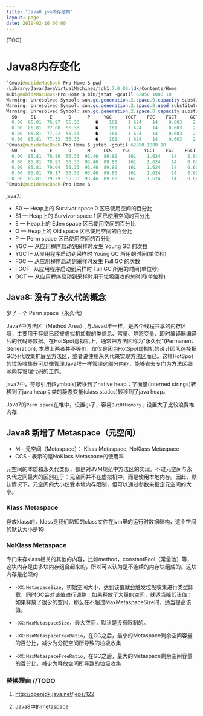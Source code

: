 ```yaml
---
title: "Java8 jvm内存结构"
layout: page
date: 2019-02-16 00:00
---
```


[TOC]

# Java8内存变化

```java
^Cmubi@mubideMacBook-Pro Home $ pwd
/Library/Java/JavaVirtualMachines/jdk1.7.0_80.jdk/Contents/Home
mubi@mubideMacBook-Pro Home $ bin/jstat -gcutil 62850 1000 10
Warning: Unresolved Symbol: sun.gc.generation.2.space.0.capacity substituted NaN
Warning: Unresolved Symbol: sun.gc.generation.2.space.0.used substituted NaN
Warning: Unresolved Symbol: sun.gc.generation.2.space.0.capacity substituted NaN
  S0     S1     E      O      P     YGC     YGCT    FGC    FGCT     GCT
  0.00  85.81  76.97  56.33      �    161    1.624    14    0.603    2.227
  0.00  85.81  77.08  56.33      �    161    1.624    14    0.603    2.227
  0.00  85.81  77.22  56.33      �    161    1.624    14    0.603    2.227
  0.00  85.81  77.33  56.33      �    161    1.624    14    0.603    2.227
^Cmubi@mubideMacBook-Pro Home $ jstat -gcutil 62850 1000 10
  S0     S1     E      O      M     CCS    YGC     YGCT    FGC    FGCT     GCT
  0.00  85.81  78.86  56.33  93.46  89.80    161    1.624    14    0.603    2.227
  0.00  85.81  78.93  56.33  93.46  89.80    161    1.624    14    0.603    2.227
  0.00  85.81  79.04  56.33  93.46  89.80    161    1.624    14    0.603    2.227
  0.00  85.81  79.17  56.33  93.46  89.80    161    1.624    14    0.603    2.227
  0.00  85.81  79.29  56.33  93.46  89.80    161    1.624    14    0.603    2.227
^Cmubi@mubideMacBook-Pro Home $
```

java7:

* S0  — Heap上的 Survivor space 0 区已使用空间的百分比
* S1  — Heap上的 Survivor space 1 区已使用空间的百分比
* E   — Heap上的 Eden space 区已使用空间的百分比
* O   — Heap上的 Old space 区已使用空间的百分比
* P   — Perm space 区已使用空间的百分比
* YGC — 从应用程序启动到采样时发生 Young GC 的次数
* YGCT– 从应用程序启动到采样时 Young GC 所用的时间(单位秒)
* FGC — 从应用程序启动到采样时发生 Full GC 的次数
* FGCT– 从应用程序启动到采样时 Full GC 所用的时间(单位秒)
* GCT — 从应用程序启动到采样时用于垃圾回收的总时间(单位秒)

## Java8: 没有了永久代的概念

少了一个 Perm space（永久代）

Java7中方法区（Method Area）,与Javad堆一样，是各个线程共享的内存区域，主要用于存储已经被虚拟机加载的类信息、常量、静态变量、即时编译器编译后的代码等数据。在HotSpot虚拟机上，通常把方法区称为"永久代"(Permanent Generation), 本质上两者并不等价，仅仅是因为HotSpot虚拟机的设计团队选择把GC分代收集扩展至方法区，或者说使用永久代来实现方法区而已。这样HotSpot的垃圾收集器可以像管理Java堆一样管理这部分内存，能够省去专门为方法区编写内存管理代码的工作。

java7中，符号引用(Symbols)转移到了native heap；字面量(interned strings)转移到了java heap；类的静态变量(class statics)转移到了java heap。

Java7的`Perm space`在堆中，设置小了，容易`OutOfMemory`；设置大了比较浪费堆内存

## Java8 新增了 Metaspace（元空间）

* M   - 元空间（Metaspace）： Klass Metaspace, NoKlass Metaspace
* CCS - 表示的是NoKlass Metaspace的使用率

元空间的本质和永久代类似，都是对JVM规范中方法区的实现。不过元空间与永久代之间最大的区别在于：元空间并不在虚拟机中，而是使用本地内存。因此，默认情况下，元空间的大小仅受本地内存限制，但可以通过参数来指定元空间的大小。

### Klass Metaspace

存放klass的，klass是我们熟知的class文件在jvm里的运行时数据结构，这个空间的默认大小是1G

### NoKlass Metaspace

专门来存klass相关的其他的内容，比如method，constantPool（常量池）等，这块内存是由多块内存组合起来的，所以可以认为是不连续的内存块组成的。这块内存是必须的

* `-XX:MetaspaceSize`，初始空间大小，达到该值就会触发垃圾收集进行类型卸载，同时GC会对该值进行调整：如果释放了大量的空间，就适当降低该值；如果释放了很少的空间，那么在不超过MaxMetaspaceSize时，适当提高该值。

* `-XX:MaxMetaspaceSize`，最大空间，默认是没有限制的。

* `-XX:MinMetaspaceFreeRatio`，在GC之后，最小的Metaspace剩余空间容量的百分比，减少为分配空间所导致的垃圾收集

* `-XX:MaxMetaspaceFreeRatio`，在GC之后，最大的Metaspace剩余空间容量的百分比，减少为释放空间所导致的垃圾收集

### 替换理由 //TODO

1. <a href="http://openjdk.java.net/jeps/122">http://openjdk.java.net/jeps/122</a>

2. <a href="https://blog.csdn.net/wodewutai17quiet/article/details/80746103">Java8中的metaspace</a>

